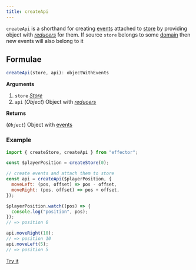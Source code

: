 ```yaml
---
title: createApi
---
```


`createApi` is a shorthand for creating [events](/en/api/effector/Event) attached to [store](/en/api/effector/Store) by providing object with [_reducers_](/en/explanation/glossary#reducer) for them. If source `store` belongs to some [domain](/en/api/effector/Domain) then new events will also belong to it

## Formulae

```ts
createApi(store, api): objectWithEvents
```

**Arguments**

1. `store` [_Store_](/en/api/effector/Store)
2. `api` (_Object_) Object with [_reducers_](/en/explanation/glossary#reducer)

**Returns**

(_`Object`_) Object with [events](/en/api/effector/Event)

### Example

```js
import { createStore, createApi } from "effector";

const $playerPosition = createStore(0);

// create events and attach them to store
const api = createApi($playerPosition, {
  moveLeft: (pos, offset) => pos - offset,
  moveRight: (pos, offset) => pos + offset,
});

$playerPosition.watch((pos) => {
  console.log("position", pos);
});
// => position 0

api.moveRight(10);
// => position 10
api.moveLeft(5);
// => position 5
```

[Try it](https://share.effector.dev/SjVy8dzF)
